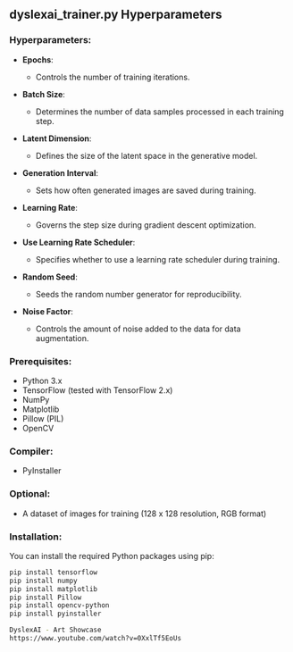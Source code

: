 ## dyslexai_trainer.py Hyperparameters

### Hyperparameters:

- **Epochs**:
  - Controls the number of training iterations.

- **Batch Size**:
  - Determines the number of data samples processed in each training step.

- **Latent Dimension**:
  - Defines the size of the latent space in the generative model.

- **Generation Interval**:
  - Sets how often generated images are saved during training.

- **Learning Rate**:
  - Governs the step size during gradient descent optimization.

- **Use Learning Rate Scheduler**:
  - Specifies whether to use a learning rate scheduler during training.

- **Random Seed**:
  - Seeds the random number generator for reproducibility.

- **Noise Factor**:
  - Controls the amount of noise added to the data for data augmentation.

### Prerequisites:

- Python 3.x
- TensorFlow (tested with TensorFlow 2.x)
- NumPy
- Matplotlib
- Pillow (PIL)
- OpenCV

### Compiler:

- PyInstaller

### Optional:

- A dataset of images for training (128 x 128 resolution, RGB format)

### Installation:

You can install the required Python packages using pip:

```bash
pip install tensorflow
pip install numpy
pip install matplotlib
pip install Pillow
pip install opencv-python
pip install pyinstaller

DyslexAI - Art Showcase
https://www.youtube.com/watch?v=0XxlTf5EoUs
